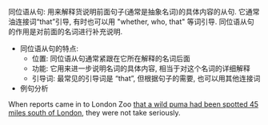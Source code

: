同位语从句: 用来解释货说明前面句子(通常是抽象名词)的具体内容的从句. 它通常油连接词“that”引导, 有时也可以用 "whether, who, that"  等词引导. 同位语从句的作用是对前面的名词进行补充说明.

- 同位语从句的特点:
    - 位置: 同位语从句通常紧跟在它所在解释的名词后面
    - 功能: 它用来进一步说明名词的具体内容, 相当于对这个名词的详细解释
    - 引导词: 最常见的引导词是 “that”, 但根据句子的需要, 也可以用其他连接词
- 例句分析

When reports came in to London Zoo <u>that a wild puma had been spotted 45 miles south of London</u>, they were not take seriously.


